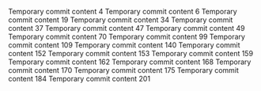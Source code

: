 Temporary commit content 4
Temporary commit content 6
Temporary commit content 19
Temporary commit content 34
Temporary commit content 37
Temporary commit content 47
Temporary commit content 49
Temporary commit content 70
Temporary commit content 99
Temporary commit content 109
Temporary commit content 140
Temporary commit content 152
Temporary commit content 153
Temporary commit content 159
Temporary commit content 162
Temporary commit content 168
Temporary commit content 170
Temporary commit content 175
Temporary commit content 184
Temporary commit content 201
